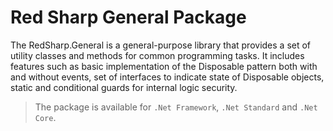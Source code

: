 ﻿# Red Sharp General Package
The RedSharp.General is a general-purpose library that provides a set of utility classes and methods for common programming tasks. It includes features such as basic implementation of the Disposable pattern both with and without events, set of interfaces to indicate state of Disposable objects, static and conditional guards for internal logic security.

>The package is available for `.Net Framework`, `.Net Standard` and `.Net Core`.
